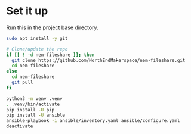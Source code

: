# Set it up

Run this in the project base directory.

```bash
sudo apt install -y git

# Clone/update the repo
if [[ ! -d nem-fileshare ]]; then
  git clone https://github.com/NorthEndMakerspace/nem-fileshare.git
  cd nem-fileshare
else
  cd nem-fileshare
  git pull
fi

python3 -m venv .venv
. .venv/bin/activate
pip install -U pip
pip install -U ansible
ansible-playbook -i ansible/inventory.yaml ansible/configure.yaml
deactivate
```
